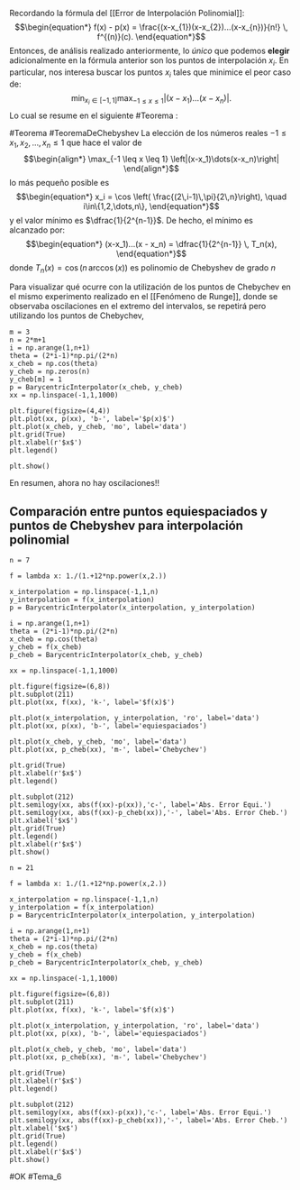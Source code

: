 Recordando la fórmula del [[Error de Interpolación Polinomial]]:$$\begin{equation*}
	f(x) - p(x) = \frac{(x-x_{1})(x-x_{2})...(x-x_{n})}{n!} \, f^{(n)}(c).
\end{equation*}$$Entonces, de análisis realizado anteriormente, lo _único_ que podemos **elegir** adicionalmente en la fórmula anterior son los puntos de interpolación $x_i$. En particular, nos interesa buscar los puntos $x_i$ tales que minimice el peor caso de:
$$\min_{\displaystyle{x_i\in[-1,1]}} \max_{\displaystyle{-1 \leq x \leq 1}} \left|(x-x_1)\dots(x-x_n)\right|.$$ Lo cual se resume en el siguiente #Teorema :

#Teorema  #TeoremaDeChebyshev
    	La elección de los números reales $-1 \leq x_1,x_2,\dots,x_n \leq 1$ que hace el valor de   	$$\begin{align*}
    		\max_{-1 \leq x \leq 1} \left|(x-x_1)\dots(x-x_n)\right|
    	\end{align*}$$lo más pequeño posible es   	$$\begin{equation*}
    		 x_i = \cos \left( \frac{(2\,i-1)\,\pi}{2\,n}\right), \quad i\in\{1,2,\dots,n\}, 
    	\end{equation*}$$
    	y el valor mínimo es $\dfrac{1}{2^{n-1}}$. De hecho, el mínimo es alcanzado por:   	$$\begin{equation*}
    		(x-x_1)...(x - x_n) = \dfrac{1}{2^{n-1}} \, T_n(x),
    	\end{equation*}$$donde $T_n(x) = \cos \left(n \, \arccos(x)\right)$ es polinomio de Chebyshev de grado $n$

Para visualizar qué ocurre con la utilización de los puntos de Chebychev en el mismo experimento realizado en el [[Fenómeno de Runge]], donde se observaba oscilaciones en el extremo del intervalos, se repetirá pero utilizando los puntos de Chebychev,

```run-python
m = 3
n = 2*m+1
i = np.arange(1,n+1)
theta = (2*i-1)*np.pi/(2*n)
x_cheb = np.cos(theta)
y_cheb = np.zeros(n)
y_cheb[m] = 1
p = BarycentricInterpolator(x_cheb, y_cheb)
xx = np.linspace(-1,1,1000)

plt.figure(figsize=(4,4))
plt.plot(xx, p(xx), 'b-', label='$p(x)$')
plt.plot(x_cheb, y_cheb, 'mo', label='data')
plt.grid(True)
plt.xlabel(r'$x$')
plt.legend()

plt.show()
```

En resumen, ahora no hay oscilaciones!!

## Comparación entre puntos equiespaciados y puntos de Chebyshev para interpolación polinomial

```run-python
n = 7

f = lambda x: 1./(1.+12*np.power(x,2.))

x_interpolation = np.linspace(-1,1,n)
y_interpolation = f(x_interpolation)
p = BarycentricInterpolator(x_interpolation, y_interpolation)

i = np.arange(1,n+1)
theta = (2*i-1)*np.pi/(2*n)
x_cheb = np.cos(theta)
y_cheb = f(x_cheb)
p_cheb = BarycentricInterpolator(x_cheb, y_cheb)

xx = np.linspace(-1,1,1000)

plt.figure(figsize=(6,8))
plt.subplot(211)
plt.plot(xx, f(xx), 'k-', label='$f(x)$')

plt.plot(x_interpolation, y_interpolation, 'ro', label='data')
plt.plot(xx, p(xx), 'b-', label='equiespaciados')

plt.plot(x_cheb, y_cheb, 'mo', label='data')
plt.plot(xx, p_cheb(xx), 'm-', label='Chebychev')

plt.grid(True)
plt.xlabel(r'$x$')
plt.legend()

plt.subplot(212)
plt.semilogy(xx, abs(f(xx)-p(xx)),'c-', label='Abs. Error Equi.')
plt.semilogy(xx, abs(f(xx)-p_cheb(xx)),'-', label='Abs. Error Cheb.')
plt.xlabel('$x$')
plt.grid(True)
plt.legend()
plt.xlabel(r'$x$')
plt.show()
```

```run-python
n = 21

f = lambda x: 1./(1.+12*np.power(x,2.))

x_interpolation = np.linspace(-1,1,n)
y_interpolation = f(x_interpolation)
p = BarycentricInterpolator(x_interpolation, y_interpolation)

i = np.arange(1,n+1)
theta = (2*i-1)*np.pi/(2*n)
x_cheb = np.cos(theta)
y_cheb = f(x_cheb)
p_cheb = BarycentricInterpolator(x_cheb, y_cheb)

xx = np.linspace(-1,1,1000)

plt.figure(figsize=(6,8))
plt.subplot(211)
plt.plot(xx, f(xx), 'k-', label='$f(x)$')

plt.plot(x_interpolation, y_interpolation, 'ro', label='data')
plt.plot(xx, p(xx), 'b-', label='equiespaciados')

plt.plot(x_cheb, y_cheb, 'mo', label='data')
plt.plot(xx, p_cheb(xx), 'm-', label='Chebychev')

plt.grid(True)
plt.xlabel(r'$x$')
plt.legend()

plt.subplot(212)
plt.semilogy(xx, abs(f(xx)-p(xx)),'c-', label='Abs. Error Equi.')
plt.semilogy(xx, abs(f(xx)-p_cheb(xx)),'-', label='Abs. Error Cheb.')
plt.xlabel('$x$')
plt.grid(True)
plt.legend()
plt.xlabel(r'$x$')
plt.show()
```

#OK 
#Tema_6